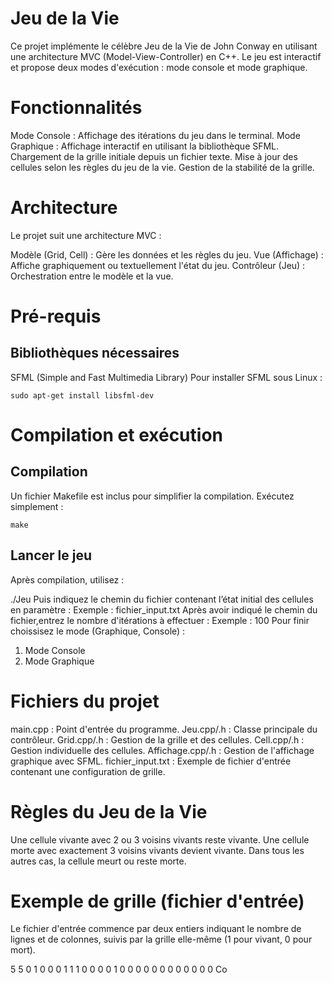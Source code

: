 # Jeu de la Vie
Ce projet implémente le célèbre Jeu de la Vie de John Conway en utilisant une architecture MVC (Model-View-Controller) en C++. Le jeu est interactif et propose deux modes d'exécution : mode console et mode graphique.

# Fonctionnalités
Mode Console : Affichage des itérations du jeu dans le terminal.
Mode Graphique : Affichage interactif en utilisant la bibliothèque SFML.
Chargement de la grille initiale depuis un fichier texte.
Mise à jour des cellules selon les règles du jeu de la vie.
Gestion de la stabilité de la grille.
# Architecture
Le projet suit une architecture MVC :

Modèle (Grid, Cell) : Gère les données et les règles du jeu.
Vue (Affichage) : Affiche graphiquement ou textuellement l'état du jeu.
Contrôleur (Jeu) : Orchestration entre le modèle et la vue.
# Pré-requis
## Bibliothèques nécessaires
SFML (Simple and Fast Multimedia Library)
Pour installer SFML sous Linux :

```sudo apt-get install libsfml-dev```
# Compilation et exécution
## Compilation
Un fichier Makefile est inclus pour simplifier la compilation. Exécutez simplement :

```make```
## Lancer le jeu
Après compilation, utilisez :

./Jeu
Puis indiquez le chemin du fichier contenant l’état initial des cellules en paramètre : 
Exemple : fichier_input.txt
Après avoir indiqué le chemin du fichier,entrez le nombre d'itérations à effectuer : 
Exemple : 100
Pour finir choissisez le mode (Graphique, Console) : 
1) Mode Console
2) Mode Graphique

# Fichiers du projet
main.cpp : Point d'entrée du programme.
Jeu.cpp/.h : Classe principale du contrôleur.
Grid.cpp/.h : Gestion de la grille et des cellules.
Cell.cpp/.h : Gestion individuelle des cellules.
Affichage.cpp/.h : Gestion de l'affichage graphique avec SFML.
fichier_input.txt : Exemple de fichier d'entrée contenant une configuration de grille.
# Règles du Jeu de la Vie
Une cellule vivante avec 2 ou 3 voisins vivants reste vivante.
Une cellule morte avec exactement 3 voisins vivants devient vivante.
Dans tous les autres cas, la cellule meurt ou reste morte.
# Exemple de grille (fichier d'entrée)
Le fichier d'entrée commence par deux entiers indiquant le nombre de lignes et de colonnes, suivis par la grille elle-même (1 pour vivant, 0 pour mort).

5 5
0 1 0 0 0
1 1 1 0 0
0 0 1 0 0
0 0 0 0 0
0 0 0 0 0
Co
